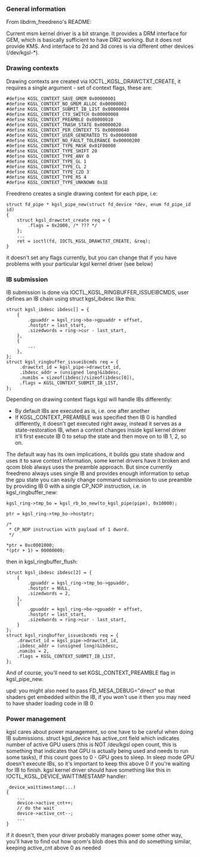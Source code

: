### General information

From libdrm_freedreno's README:

Current msm kernel driver is a bit strange.  It provides a
DRM interface for GEM, which is basically sufficient to have DRI2
working.  But it does not provide KMS.  And interface to 2d and 3d
cores is via different other devices (/dev/kgsl-*).

### Drawing contexts

Drawing contexts are created via IOCTL_KGSL_DRAWCTXT_CREATE, it requires a single argument -
set of context flags, these are:

    #define KGSL_CONTEXT_SAVE_GMEM 0x00000001
    #define KGSL_CONTEXT_NO_GMEM_ALLOC 0x00000002
    #define KGSL_CONTEXT_SUBMIT_IB_LIST 0x00000004
    #define KGSL_CONTEXT_CTX_SWITCH 0x00000008
    #define KGSL_CONTEXT_PREAMBLE 0x00000010
    #define KGSL_CONTEXT_TRASH_STATE 0x00000020
    #define KGSL_CONTEXT_PER_CONTEXT_TS 0x00000040
    #define KGSL_CONTEXT_USER_GENERATED_TS 0x00000080
    #define KGSL_CONTEXT_NO_FAULT_TOLERANCE 0x00000200
    #define KGSL_CONTEXT_TYPE_MASK 0x01F00000
    #define KGSL_CONTEXT_TYPE_SHIFT 20
    #define KGSL_CONTEXT_TYPE_ANY 0
    #define KGSL_CONTEXT_TYPE_GL 1
    #define KGSL_CONTEXT_TYPE_CL 2
    #define KGSL_CONTEXT_TYPE_C2D 3
    #define KGSL_CONTEXT_TYPE_RS 4
    #define KGSL_CONTEXT_TYPE_UNKNOWN 0x1E

Freedreno creates a single drawing context for each pipe, i.e:

    struct fd_pipe * kgsl_pipe_new(struct fd_device *dev, enum fd_pipe_id id)
    {
        struct kgsl_drawctxt_create req = {
            .flags = 0x2000, /* ??? */
        };
        ...
        ret = ioctl(fd, IOCTL_KGSL_DRAWCTXT_CREATE, &req);
    }

it doesn't set any flags currently, but you can change that if you have problems with
your particular kgsl kernel driver (see below)

### IB submission

IB submission is done via IOCTL_KGSL_RINGBUFFER_ISSUEIBCMDS, user defines an IB chain using
struct kgsl_ibdesc like this:

    struct kgsl_ibdesc ibdesc[] = {
        {
            .gpuaddr = kgsl_ring->bo->gpuaddr + offset,
            .hostptr = last_start,
            .sizedwords = ring->cur - last_start,
        },
        {
            ...
        },
    };
    struct kgsl_ringbuffer_issueibcmds req = {
         .drawctxt_id = kgsl_pipe->drawctxt_id,
         .ibdesc_addr = (unsigned long)&ibdesc,
         .numibs = sizeof(ibdesc)/sizeof(ibdesc[0]),
         .flags = KGSL_CONTEXT_SUBMIT_IB_LIST,
    };

Depending on drawing context flags kgsl will handle IBs differently:
 * By default IBs are executed as is, i.e. one after another
 * If KGSL_CONTEXT_PREAMBLE was specified then IB 0 is handled differently, it doesn't get
   executed right away, instead it serves as a state-restoration IB, when a context changes
   inside kgsl kernel driver it'll first execute IB 0 to setup the state and then move on
   to IB 1, 2, so on.

The default way has its own implications, it builds gpu state shadow and uses it to save
context information, some kernel drivers have it broken and qcom blob always uses the preamble
approach. But since currently freedreno always uses single IB and provides enough information
to setup the gpu state you can easily change command submission to use preamble by providing
IB 0 with a single CP_NOP instruction, i.e. in kgsl_ringbuffer_new:

    kgsl_ring->tmp_bo = kgsl_rb_bo_new(to_kgsl_pipe(pipe), 0x10000);

    ptr = kgsl_ring->tmp_bo->hostptr;

    /*
     * CP_NOP instruction with payload of 1 dword.
     */

    *ptr = 0xc0001000;
    *(ptr + 1) = 00000000;

then in kgsl_ringbuffer_flush:

    struct kgsl_ibdesc ibdesc[2] = {
        {
            .gpuaddr = kgsl_ring->tmp_bo->gpuaddr,
            .hostptr = NULL,
            .sizedwords = 2,
        },
        {
            .gpuaddr = kgsl_ring->bo->gpuaddr + offset,
            .hostptr = last_start,
            .sizedwords = ring->cur - last_start,
        }
    };
    struct kgsl_ringbuffer_issueibcmds req = {
        .drawctxt_id = kgsl_pipe->drawctxt_id,
        .ibdesc_addr = (unsigned long)&ibdesc,
        .numibs = 2,
        .flags = KGSL_CONTEXT_SUBMIT_IB_LIST,
    };

And of course, you'll need to set KGSL_CONTEXT_PREAMBLE flag in kgsl_pipe_new.

upd: you might also need to pass FD_MESA_DEBUG="direct" so that shaders get embedded within
the IB, if you won't use it then you may need to have shader loading code in IB 0

### Power management

kgsl cares about power management, so one have to be careful when doing IB submissions.
struct kgsl_device has active_cnt field which indicates number of active GPU users (this is NOT
/dev/kgsl open count, this is something that indicates that GPU is actually being used and needs
to run some tasks), if this count
goes to 0 - GPU goes to sleep. In sleep mode GPU doesn't execute IBs, so it's important to keep
this above 0 if you're waiting for IB to finish. kgsl kernel driver should have
something like this in IOCTL_KGSL_DEVICE_WAITTIMESTAMP handler:

    _device_waittimestamp(...)
    {
        ...
        device->active_cnt++;
        // do the wait
        device->active_cnt--;
        ...
    }

if it doesn't, then your driver probably manages power some other way, you'll have to find out how
qcom's blob does this and do something similar, keeping active_cnt above 0 as needed